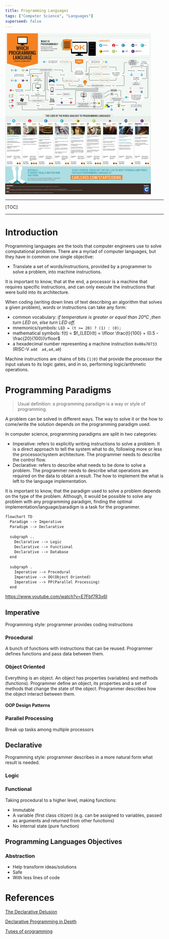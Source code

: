 ```yaml
---
title: Programming Languages
tags: ["Computer Science", "Languages"]
superseed: false
---
```


<img src="../../assets/img/programming_infogram.jpg" alt="programming_infogram" style="zoom:50%;" />

---

[TOC]

---

# Introduction

Programming languages are the tools that computer engineers use to solve computational problems. There are a myriad of computer languages, but they have in common one single objective:

- Translate a set of words/instructions, provided by a programmer to solve a problem, into machine instructions.

It is important to know, that at the end, a processor is a machine that requires specific instructions, and can only execute the instructions that were build into its architecture.

When coding (writing down lines of text describing an algorithm that solves a given problem), words or instructions can take any form:

- common vocabulary: *if temperature is greater or equal than 20°C ,then turn LED on, else turn LED off.*
- mnemonics/symbols: `LED = (t >= 20) ? (1) : (0);`
- mathematical symbols: f(t) = $f_{LED}(t) =  \lfloor \frac{t}{100} + (0.5 - \frac{20}{100})\rfloor$
- a hexadecimal number representing a machine instruction `0x00a70733` (RISC-V `add  a4,a4,a0`)

Machine instructions are chains of bits `{1|0}` that provide the processor the input values to its logic gates, and in so, performing logic/arithmetic operations.

# Programming Paradigms

> Usual definition: a programming paradigm is a way or style of programming.

A problem can be solved in different ways. The way to solve it or the how to come/write the solution depends on the programming paradigm used.

In computer science, programming paradigms are split in two categories:

- Imperative: refers to explicitly writing instructions to solve a problem. It is a direct approach to tell the system what to do, following more or less the processor/system architecture. The programmer needs to describe the control flow.
- Declarative: refers to describe what needs to be done to solve a problem. The programmer needs to describe what operations are required on the data to obtain a result. The how to implement the what is left to the language implementation.

It is important to know, that the paradigm used to solve a problem depends on the type of the problem. Although, it would be possible to solve any problem with any programming paradigm, finding the optimal implementation/language/paradigm is a task for the programmer.

```mermaid
flowchart TD
  Paradigm --> Imperative
  Paradigm --> Declarative
  
  subgraph ..
    Declarative --> Logic
    Declarative --> Functional
    Declarative --> Database
  end 
  
  subgraph .
    Imperative --> Procedural
    Imperative --> OO(Object Oriented)
    Imperative --> PP(Parallel Processing)
  end

```

https://www.youtube.com/watch?v=E7Fbf7R3x6I

## Imperative

Programming style: programmer provides coding instructions

### Procedural

A bunch of functions with instructions that can be reused. Programmer defines functions and pass data between them.

### Object Oriented

Everything is an object. An object has properties (variables) and methods (functions). Programmer define an object, its properties and a set of methods that change the state of the object. Programmer describes how the object interact between them.

#### OOP Design Patterns



### Parallel Processing

Break up tasks among multiple processors

##  Declarative

Programming style: programmer describes in a more natural form what result is needed.

### Logic

### Functional

Taking procedural to a higher level, making functions:

- Immutable
- A variable (first class citizen) (e.g. can be assigned to variables, passed as arguments and returned from other functions)
- No internal state (pure function)

## Programming Languages Objectives

### Abstraction

- Help transform ideas/solutions
- Safe
- With less lines  of code

# References

[The Declarative Delusion](https://jenkov.com/tutorials/opinion/the-declarative-delusion.html)

[Declarative Programming in Depth](https://blog.ndepend.com/declarative-programming-depth/)

[Types of programming](https://www.reddit.com/r/learnprogramming/comments/utih5/comment/c4yfztm/?utm_source=share&utm_medium=web2x&context=3)
